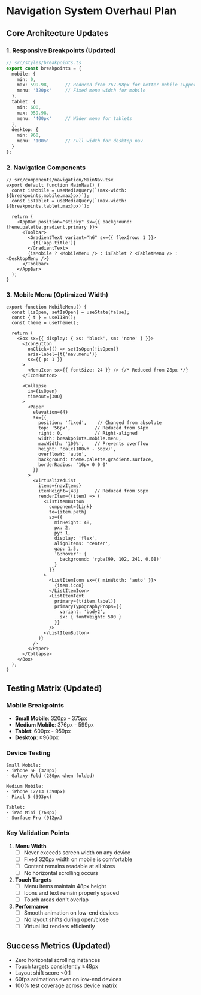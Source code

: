 # Navigation System Overhaul Plan

## Core Architecture Updates

### 1. Responsive Breakpoints (Updated)
```ts
// src/styles/breakpoints.ts
export const breakpoints = {
  mobile: {
    min: 0,
    max: 599.98,      // Reduced from 767.98px for better mobile support
    menu: '320px'     // Fixed menu width for mobile
  },
  tablet: {
    min: 600,
    max: 959.98,
    menu: '400px'     // Wider menu for tablets
  },
  desktop: {
    min: 960,
    menu: '100%'      // Full width for desktop nav
  }
};
```

### 2. Navigation Components
```tsx
// src/components/navigation/MainNav.tsx
export default function MainNav() {
  const isMobile = useMediaQuery(`(max-width: ${breakpoints.mobile.max}px)`);
  const isTablet = useMediaQuery(`(max-width: ${breakpoints.tablet.max}px)`);
  
  return (
    <AppBar position="sticky" sx={{ background: theme.palette.gradient.primary }}>
      <Toolbar>
        <GradientText variant="h6" sx={{ flexGrow: 1 }}>
          {t('app.title')}
        </GradientText>
        {isMobile ? <MobileMenu /> : isTablet ? <TabletMenu /> : <DesktopMenu />}
      </Toolbar>
    </AppBar>
  );
}
```

### 3. Mobile Menu (Optimized Width)
```tsx
export function MobileMenu() {
  const [isOpen, setIsOpen] = useState(false);
  const { t } = useI18n();
  const theme = useTheme();

  return (
    <Box sx={{ display: { xs: 'block', sm: 'none' } }}>
      <IconButton 
        onClick={() => setIsOpen(!isOpen)}
        aria-label={t('nav.menu')}
        sx={{ p: 1 }}
      >
        <MenuIcon sx={{ fontSize: 24 }} /> {/* Reduced from 28px */}
      </IconButton>

      <Collapse 
        in={isOpen} 
        timeout={300}
      >
        <Paper
          elevation={4}
          sx={{
            position: 'fixed',    // Changed from absolute
            top: '56px',         // Reduced from 64px
            right: 0,            // Right-aligned
            width: breakpoints.mobile.menu,
            maxWidth: '100%',    // Prevents overflow
            height: 'calc(100vh - 56px)',
            overflowY: 'auto',
            background: theme.palette.gradient.surface,
            borderRadius: '16px 0 0 0'
          }}
        >
          <VirtualizedList
            items={navItems}
            itemHeight={48}      // Reduced from 56px
            renderItem={(item) => (
              <ListItemButton
                component={Link}
                to={item.path}
                sx={{
                  minHeight: 48,
                  px: 2,
                  py: 1,
                  display: 'flex',
                  alignItems: 'center',
                  gap: 1.5,
                  '&:hover': {
                    background: 'rgba(99, 102, 241, 0.08)'
                  }
                }}
              >
                <ListItemIcon sx={{ minWidth: 'auto' }}>
                  {item.icon}
                </ListItemIcon>
                <ListItemText 
                  primary={t(item.label)}
                  primaryTypographyProps={{
                    variant: 'body2',
                    sx: { fontWeight: 500 }
                  }}
                />
              </ListItemButton>
            )}
          />
        </Paper>
      </Collapse>
    </Box>
  );
}
```

## Testing Matrix (Updated)

### Mobile Breakpoints
- **Small Mobile**: 320px - 375px
- **Medium Mobile**: 376px - 599px
- **Tablet**: 600px - 959px
- **Desktop**: ≥960px

### Device Testing
```
Small Mobile:
- iPhone SE (320px)
- Galaxy Fold (280px when folded)

Medium Mobile:
- iPhone 12/13 (390px)
- Pixel 5 (393px)

Tablet:
- iPad Mini (768px)
- Surface Pro (912px)
```

### Key Validation Points
1. **Menu Width**
   - [ ] Never exceeds screen width on any device
   - [ ] Fixed 320px width on mobile is comfortable
   - [ ] Content remains readable at all sizes
   - [ ] No horizontal scrolling occurs

2. **Touch Targets**
   - [ ] Menu items maintain 48px height
   - [ ] Icons and text remain properly spaced
   - [ ] Touch areas don't overlap

3. **Performance**
   - [ ] Smooth animation on low-end devices
   - [ ] No layout shifts during open/close
   - [ ] Virtual list renders efficiently

## Success Metrics (Updated)
- Zero horizontal scrolling instances
- Touch targets consistently ≥48px
- Layout shift score <0.1
- 60fps animations even on low-end devices
- 100% test coverage across device matrix
